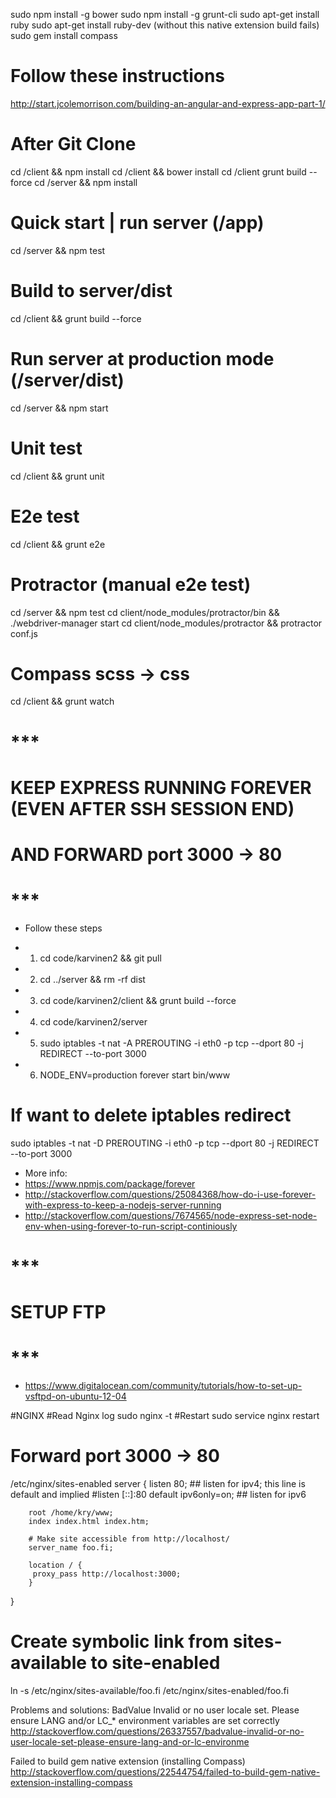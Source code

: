 sudo npm install -g bower
sudo npm install -g grunt-cli
sudo apt-get install ruby
sudo apt-get install ruby-dev (without this native extension build fails)
sudo gem install compass

# Follow these instructions
http://start.jcolemorrison.com/building-an-angular-and-express-app-part-1/

# After Git Clone
cd /client && npm install
cd /client && bower install 
cd /client grunt build --force
cd /server && npm install


# Quick start | run server (/app)
 cd /server && npm test

# Build to server/dist
cd /client && grunt build --force

# Run server at production mode (/server/dist)
cd /server && npm start

# Unit test
cd /client && grunt unit

# E2e test
cd /client && grunt e2e

# Protractor (manual e2e test) 
cd /server && npm test
cd client/node_modules/protractor/bin && ./webdriver-manager start
cd client/node_modules/protractor && protractor conf.js

# Compass scss -> css
cd /client && grunt watch

# ***
# KEEP EXPRESS RUNNING FOREVER (EVEN AFTER SSH SESSION END)
# AND FORWARD port 3000 -> 80
# ***

* Follow these steps

* 1) cd code/karvinen2 && git pull
* 2) cd ../server && rm -rf dist
* 3) cd code/karvinen2/client && grunt build --force
* 4) cd code/karvinen2/server
* 5) sudo iptables -t nat -A PREROUTING -i eth0 -p tcp --dport 80 -j REDIRECT --to-port 3000
* 6) NODE_ENV=production forever start bin/www 

# If want to delete iptables redirect
sudo iptables -t nat -D PREROUTING -i eth0 -p tcp --dport 80 -j REDIRECT --to-port 3000

* More info:
* https://www.npmjs.com/package/forever
* http://stackoverflow.com/questions/25084368/how-do-i-use-forever-with-express-to-keep-a-nodejs-server-running
* http://stackoverflow.com/questions/7674565/node-express-set-node-env-when-using-forever-to-run-script-continiously

# ***
# SETUP FTP
# ***

* https://www.digitalocean.com/community/tutorials/how-to-set-up-vsftpd-on-ubuntu-12-04


#NGINX
#Read Nginx log
sudo nginx -t
#Restart
sudo service nginx restart

# Forward port 3000 -> 80
/etc/nginx/sites-enabled
server {
        listen   80; ## listen for ipv4; this line is default and implied
        #listen   [::]:80 default ipv6only=on; ## listen for ipv6

        root /home/kry/www;
        index index.html index.htm;

        # Make site accessible from http://localhost/
        server_name foo.fi;

        location / {
         proxy_pass http://localhost:3000;
        }
}
# Create symbolic link from sites-available to site-enabled
ln -s /etc/nginx/sites-available/foo.fi /etc/nginx/sites-enabled/foo.fi

Problems and solutions:
BadValue Invalid or no user locale set. Please ensure LANG and/or LC_* environment variables are set correctly
http://stackoverflow.com/questions/26337557/badvalue-invalid-or-no-user-locale-set-please-ensure-lang-and-or-lc-environme

Failed to build gem native extension (installing Compass)
http://stackoverflow.com/questions/22544754/failed-to-build-gem-native-extension-installing-compass

